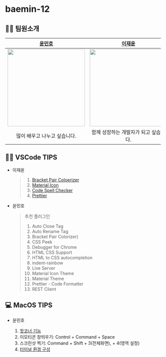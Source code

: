 # baemin-12

## 🧑‍💻 팀원소개

|                      [윤민호](https://github.com/cothis)                      |               [이재윤](https://github.com/ag502)                |
| :---------------------------------------------------------------------------: | :-------------------------------------------------------------: |
| <img src="https://ca.slack-edge.com/T01B3TZ421W-U026V1NSN14-d46d6b599ab7-512" width="250px" /> | <img src="https://avatars.githubusercontent.com/u/35404137?v=4" width="250px"/> |
|                         많이 배우고 나누고 싶습니다.                          |              함께 성장하는 개발자가 되고 싶습니다.              |

## 🧑‍💻 VSCode TIPS

- 이재윤
  
  >1. [Bracket Pair Coloerizer](https://marketplace.visualstudio.com/items?itemName=CoenraadS.>bracket-pair-colorizer)
  >2. [Material Icon](https://marketplace.visualstudio.com/items?itemName=PKief.material-icon-theme)
  >3. [Code Spell Checker](https://marketplace.visualstudio.com/items?itemName=streetsidesoftware.code-spell-checker)
  >4. [Prettier](https://marketplace.visualstudio.com/items?itemName=esbenp.prettier-vscode)

- 윤민호

  > 추천 플러그인
  >
  > 1. Auto Close Tag
  > 2. Auto Rename Tag
  > 3. Bracket Pair Colorizer)
  > 4. CSS Peek
  > 5. Debugger for Chrome
  > 6. HTML CSS Support
  > 7. HTML to CSS autocompletion
  > 8. indent-rainbow
  > 9. Live Server
  > 10. Material Icon Theme
  > 11. Material Theme
  > 12. Prettier - Code Formatter
  > 13. REST Client

## 💻 MacOS TIPS

- 윤민호

  1. [핫코너 기능](https://m.post.naver.com/viewer/postView.nhn?volumeNo=6368970&memberNo=1834)
  2. 이모티콘 창띄우기: Control + Command + Space
  3. 스크린샷 찍기: Command + Shift + 3(전체화면), + 4(영역 설정)
  4. [터미널 환경 구성](https://velog.io/@tami/%EA%B0%9C%EB%B0%9C-%EC%9E%85%EB%AC%B8%EC%9E%90%EB%A5%BC-%EC%9C%84%ED%95%9C-%EB%A7%A5-Mac-iTerm2%EC%99%80-Oh-my-zsh-%EC%84%A4%EC%B9%98)
